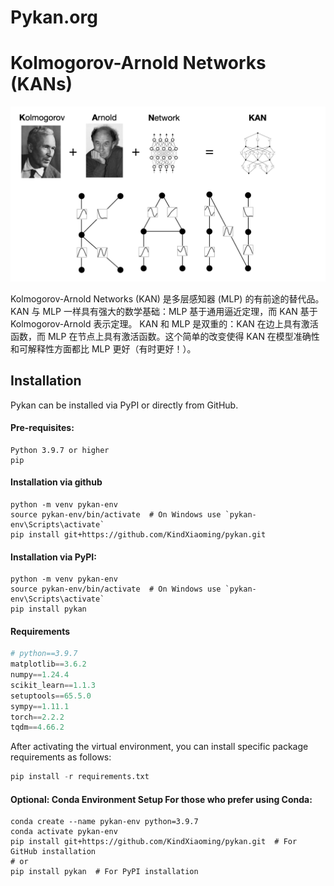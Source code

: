# Pykan.org

# Kolmogorov-Arnold Networks (KANs)
![pykan](./static/326218913-a2d2d225-b4d2-4c1e-823e-bc45c7ea96f9.png)

Kolmogorov-Arnold Networks (KAN) 是多层感知器 (MLP) 的有前途的替代品。 KAN 与 MLP 一样具有强大的数学基础：MLP 基于通用逼近定理，而 KAN 基于 Kolmogorov-Arnold 表示定理。 KAN 和 MLP 是双重的：KAN 在边上具有激活函数，而 MLP 在节点上具有激活函数。这个简单的改变使得 KAN 在模型准确性和可解释性方面都比 MLP 更好（有时更好！）。  


## Installation

[](https://github.com/KindXiaoming/pykan#installation)

Pykan can be installed via PyPI or directly from GitHub.

#### Pre-requisites:

```
Python 3.9.7 or higher
pip
```

#### Installation via github

```
python -m venv pykan-env
source pykan-env/bin/activate  # On Windows use `pykan-env\Scripts\activate`
pip install git+https://github.com/KindXiaoming/pykan.git
```

#### Installation via PyPI:

```
python -m venv pykan-env
source pykan-env/bin/activate  # On Windows use `pykan-env\Scripts\activate`
pip install pykan
```

#### Requirements

```python
# python==3.9.7
matplotlib==3.6.2
numpy==1.24.4
scikit_learn==1.1.3
setuptools==65.5.0
sympy==1.11.1
torch==2.2.2
tqdm==4.66.2
```

After activating the virtual environment, you can install specific package requirements as follows:

```python
pip install -r requirements.txt
```

#### **Optional: Conda Environment Setup** For those who prefer using Conda:

```
conda create --name pykan-env python=3.9.7
conda activate pykan-env
pip install git+https://github.com/KindXiaoming/pykan.git  # For GitHub installation
# or
pip install pykan  # For PyPI installation
```
